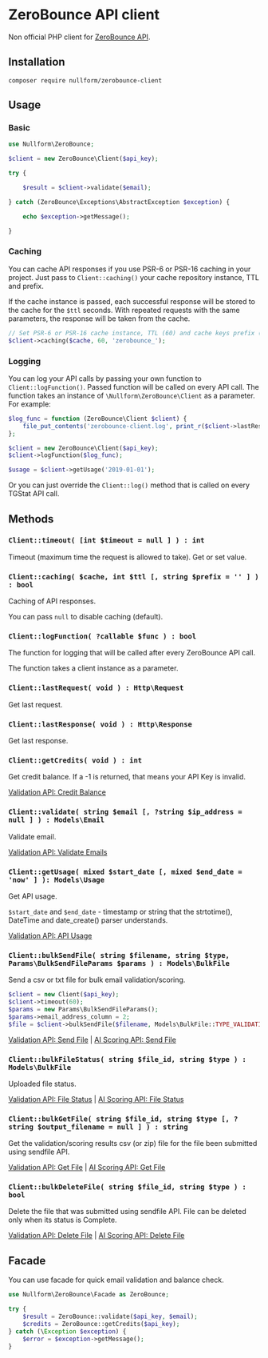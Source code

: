 # ZeroBounce API client

Non official PHP client for [ZeroBounce API](https://www.zerobounce.net/docs/email-validation-api-quickstart/).

## Installation

```
composer require nullform/zerobounce-client
```

## Usage

### Basic

```php
use Nullform\ZeroBounce;

$client = new ZeroBounce\Client($api_key);

try {

    $result = $client->validate($email);

} catch (ZeroBounce\Exceptions\AbstractException $exception) {

    echo $exception->getMessage();

}
```

### Caching

You can cache API responses if you use PSR-6 or PSR-16 caching in your project.
Just pass to `Client::caching()` your cache repository instance, TTL and prefix.

If the cache instance is passed, each successful response will be stored to the cache for the `$ttl` seconds.
With repeated requests with the same parameters, the response will be taken from the cache.

```php
// Set PSR-6 or PSR-16 cache instance, TTL (60) and cache keys prefix (zerobounce_)
$client->caching($cache, 60, 'zerobounce_');
```

### Logging

You can log your API calls by passing your own function to `Client::logFunction()`. Passed function will be called on every API call.
The function takes an instance of `\Nullform\ZeroBounce\Client` as a parameter.
For example:

```php
$log_func = function (ZeroBounce\Client $client) {
    file_put_contents('zerobounce-client.log', print_r($client->lastResponse(), true));
};

$client = new ZeroBounce\Client($api_key);
$client->logFunction($log_func);

$usage = $client->getUsage('2019-01-01');
```

Or you can just override the `Client::log()` method that is called on every TGStat API call.

## Methods

### `Client::timeout( [int $timeout = null ] ) : int`

Timeout (maximum time the request is allowed to take).
Get or set value.

### `Client::caching( $cache, int $ttl [, string $prefix = '' ] ) : bool`

Caching of API responses.

You can pass `null` to disable caching (default).

### `Client::logFunction( ?callable $func ) : bool`

The function for logging that will be called after every ZeroBounce API call.

The function takes a client instance as a parameter.

### `Client::lastRequest( void ) : Http\Request`

Get last request.

### `Client::lastResponse( void ) : Http\Response`

Get last response.

### `Client::getCredits( void ) : int`

Get credit balance.
If a -1 is returned, that means your API Key is invalid.

[Validation API: Credit Balance](https://www.zerobounce.net/docs/email-validation-api-quickstart/v2-credit-balance/)

### `Client::validate( string $email [, ?string $ip_address = null ] ) : Models\Email`

Validate email.

[Validation API: Validate Emails](https://www.zerobounce.net/docs/email-validation-api-quickstart/v2-validate-emails/)

### `Client::getUsage( mixed $start_date [, mixed $end_date = 'now' ] ): Models\Usage`

Get API usage.

`$start_date` and `$end_date` - timestamp or string that the strtotime(), DateTime and date_create() parser understands.

[Validation API: API Usage](https://www.zerobounce.net/docs/email-validation-api-quickstart/v2-get-api-usage/)

### `Client::bulkSendFile( string $filename, string $type, Params\BulkSendFileParams $params ) : Models\BulkFile`

Send a csv or txt file for bulk email validation/scoring.

```php
$client = new Client($api_key);
$client->timeout(60);
$params = new Params\BulkSendFileParams();
$params->email_address_column = 2;
$file = $client->bulkSendFile($filename, Models\BulkFile::TYPE_VALIDATION, $params);
```

[Validation API: Send File](https://www.zerobounce.net/docs/email-validation-api-quickstart/v2-send-file/)
|
[AI Scoring API: Send File](https://www.zerobounce.net/docs/ai-scoring-api/send-file/)

### `Client::bulkFileStatus( string $file_id, string $type ) : Models\BulkFile`

Uploaded file status.

[Validation API: File Status](https://www.zerobounce.net/docs/email-validation-api-quickstart/v2-file-status/)
|
[AI Scoring API: File Status](https://www.zerobounce.net/docs/ai-scoring-api/file-status/)

### `Client::bulkGetFile( string $file_id, string $type [, ?string $output_filename = null ] ) : string`

Get the validation/scoring results csv (or zip) file for the file been submitted using sendfile API.

[Validation API: Get File](https://www.zerobounce.net/docs/email-validation-api-quickstart/v2-get-file/)
|
[AI Scoring API: Get File](https://www.zerobounce.net/docs/ai-scoring-api/get-file/)

### `Client::bulkDeleteFile( string $file_id, string $type ) : bool`

Delete the file that was submitted using sendfile API.
File can be deleted only when its status is Complete.

[Validation API: Delete File](https://www.zerobounce.net/docs/email-validation-api-quickstart/v2-delete-file/)
|
[AI Scoring API: Delete File](https://www.zerobounce.net/docs/ai-scoring-api/delete-file/)

## Facade

You can use facade for quick email validation and balance check.

```php
use Nullform\ZeroBounce\Facade as ZeroBounce;

try {
    $result = ZeroBounce::validate($api_key, $email);
    $credits = ZeroBounce::getCredits($api_key);
} catch (\Exception $exception) {
    $error = $exception->getMessage();
}
```
